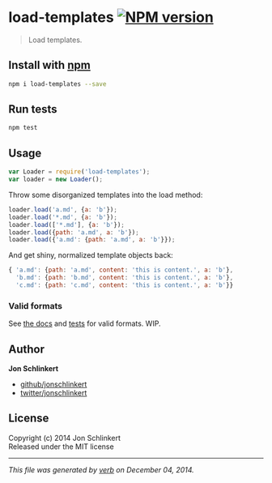 # load-templates [![NPM version](https://badge.fury.io/js/load-templates.svg)](http://badge.fury.io/js/load-templates)
> Load templates.

## Install with [npm](npmjs.org)

```bash
npm i load-templates --save
```

## Run tests

```bash
npm test
```

## Usage

```js
var Loader = require('load-templates');
var loader = new Loader();
```

Throw some disorganized templates into the load method:

```js
loader.load('a.md', {a: 'b'});
loader.load('*.md', {a: 'b'});
loader.load(['*.md'], {a: 'b'});
loader.load({path: 'a.md', a: 'b'});
loader.load({'a.md': {path: 'a.md', a: 'b'}});
```

And get shiny, normalized template objects back:

```js
{ 'a.md': {path: 'a.md', content: 'this is content.', a: 'b'},
  'b.md': {path: 'b.md', content: 'this is content.', a: 'b'},
  'c.md': {path: 'c.md', content: 'this is content.', a: 'b'}}
```

### Valid formats

See [the docs](./docs/conventions.md) and [tests](./tests) for valid formats. WIP.


## Author

**Jon Schlinkert**
 
+ [github/jonschlinkert](https://github.com/jonschlinkert)
+ [twitter/jonschlinkert](http://twitter.com/jonschlinkert) 

## License
Copyright (c) 2014 Jon Schlinkert  
Released under the MIT license

***

_This file was generated by [verb](https://github.com/assemble/verb) on December 04, 2014._